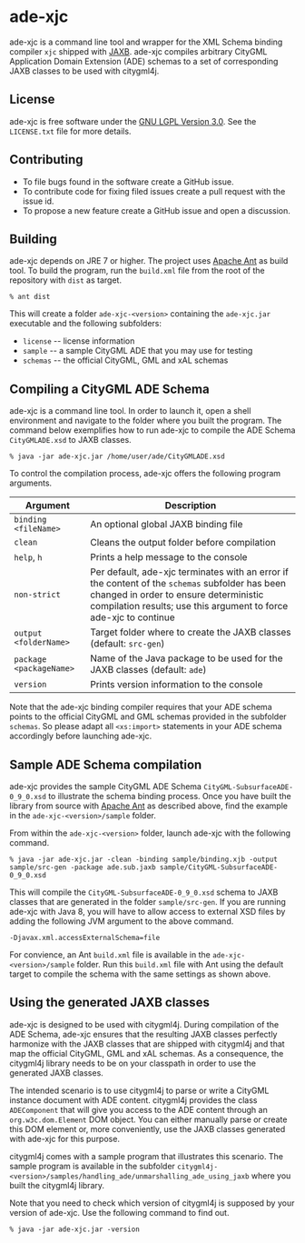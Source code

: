 ade-xjc
=======

ade-xjc is a command line tool and wrapper for the XML Schema binding compiler `xjc` shipped with [JAXB](https://jaxb.java.net/). ade-xjc compiles arbitrary CityGML Application Domain Extension (ADE) schemas to a set of corresponding JAXB classes to be used with citygml4j. 

License
-------
ade-xjc is free software under the [GNU LGPL Version 3.0](http://www.gnu.org/licenses/lgpl.html). See the `LICENSE.txt` file for more details.

Contributing
------------
* To file bugs found in the software create a GitHub issue.
* To contribute code for fixing filed issues create a pull request with the issue id.
* To propose a new feature create a GitHub issue and open a discussion.

Building
--------
ade-xjc depends on JRE 7 or higher. The project uses [Apache Ant](http://ant.apache.org/) as build tool. To build the program, run the `build.xml` file from the root of the repository with `dist` as target. 

    % ant dist

This will create a folder `ade-xjc-<version>` containing the `ade-xjc.jar` executable and the following subfolders:
* `license` -- license information
* `sample` -- a sample CityGML ADE that you may use for testing
* `schemas` -- the official CityGML, GML and xAL schemas

Compiling a CityGML ADE Schema
------------------------------
ade-xjc is a command line tool. In order to launch it, open a shell environment and navigate to the folder where you built the program. The command below exemplifies how to run ade-xjc to compile the ADE Schema `CityGMLADE.xsd` to JAXB classes.

    % java -jar ade-xjc.jar /home/user/ade/CityGMLADE.xsd

To control the compilation process, ade-xjc offers the following program arguments.

|Argument | Description
|------|----------
|`binding <fileName>` | An optional global JAXB binding file
|`clean` | Cleans the output folder before compilation
|`help`, `h` | Prints a help message to the console
|`non-strict` | Per default, ade-xjc terminates with an error if the content of the `schemas` subfolder has been changed in order to ensure deterministic compilation results; use this argument to force ade-xjc to continue
|`output <folderName>` | Target folder where to create the JAXB classes (default: `src-gen`)
|`package <packageName>` | Name of the Java package to be used for the JAXB classes (default: `ade`)
|`version` | Prints version information to the console

Note that the ade-xjc binding compiler requires that your ADE schema points to the official CityGML and GML schemas provided in the subfolder `schemas`. So please adapt all `<xs:import>` statements in your ADE schema accordingly before launching ade-xjc.

Sample ADE Schema compilation
-----------------------------
ade-xjc provides the sample CityGML ADE Schema `CityGML-SubsurfaceADE-0_9_0.xsd` to illustrate the schema binding process. Once you have built the library from source with [Apache Ant](http://ant.apache.org/) as described above, find the example in the `ade-xjc-<version>/sample` folder.

From within the `ade-xjc-<version>` folder, launch ade-xjc with the following command.

    % java -jar ade-xjc.jar -clean -binding sample/binding.xjb -output sample/src-gen -package ade.sub.jaxb sample/CityGML-SubsurfaceADE-0_9_0.xsd

This will compile the `CityGML-SubsurfaceADE-0_9_0.xsd` schema to JAXB classes that are generated in the folder `sample/src-gen`. If you are running ade-xjc with Java 8, you will have to allow access to external XSD files by adding the following JVM argument to the above command.

    -Djavax.xml.accessExternalSchema=file

For convience, an Ant `build.xml` file is available in the `ade-xjc-<version>/sample` folder. Run this `build.xml` file with Ant using the default target to compile the schema with the same settings as shown above. 

Using the generated JAXB classes
--------------------------------
ade-xjc is designed to be used with citygml4j. During compilation of the ADE Schema, ade-xjc ensures that the resulting JAXB classes perfectly harmonize with the JAXB classes that are shipped with citygml4j and that map the official CityGML, GML and xAL schemas. As a consequence, the citygml4j library needs to be on your classpath in order to use the generated JAXB classes.

The intended scenario is to use citygml4j to parse or write a CityGML instance document with ADE content. citygml4j provides the class `ADEComponent` that will give you access to the ADE content through an `org.w3c.dom.Element` DOM object. You can either manually parse or create this DOM element or, more conveniently, use the JAXB classes generated with ade-xjc for this purpose. 

citygml4j comes with a sample program that illustrates this scenario. The sample program is available in the subfolder `citygml4j-<version>/samples/handling_ade/unmarshalling_ade_using_jaxb` where you built the citygml4j library.

Note that you need to check which version of citygml4j is supposed by your version of ade-xjc. Use the following command to find out.

    % java -jar ade-xjc.jar -version
